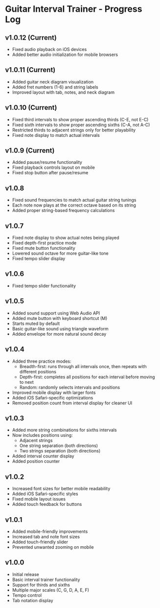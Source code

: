 # Guitar Interval Trainer - Progress Log

## v1.0.12 (Current)
- Fixed audio playback on iOS devices
- Added better audio initialization for mobile browsers

## v1.0.11 (Current)
- Added guitar neck diagram visualization
- Added fret numbers (1-6) and string labels
- Improved layout with tab, notes, and neck diagram

## v1.0.10 (Current)
- Fixed third intervals to show proper ascending thirds (C-E, not E-C)
- Fixed sixth intervals to show proper ascending sixths (C-A, not A-C)
- Restricted thirds to adjacent strings only for better playability
- Fixed note display to match actual intervals

## v1.0.9 (Current)
- Added pause/resume functionality
- Fixed playback controls layout on mobile
- Fixed stop button after pause/resume

## v1.0.8
- Fixed sound frequencies to match actual guitar string tunings
- Each note now plays at the correct octave based on its string
- Added proper string-based frequency calculations

## v1.0.7
- Fixed note display to show actual notes being played
- Fixed depth-first practice mode
- Fixed mute button functionality
- Lowered sound octave for more guitar-like tone
- Fixed tempo slider display

## v1.0.6
- Fixed tempo slider functionality

## v1.0.5
- Added sound support using Web Audio API
- Added mute button with keyboard shortcut (M)
- Starts muted by default
- Basic guitar-like sound using triangle waveform
- Added envelope for more natural sound decay

## v1.0.4
- Added three practice modes:
  - Breadth-first: runs through all intervals once, then repeats with different positions
  - Depth-first: completes all positions for each interval before moving to next
  - Random: randomly selects intervals and positions
- Improved mobile display with larger fonts
- Added iOS Safari-specific optimizations
- Removed position count from interval display for cleaner UI

## v1.0.3
- Added more string combinations for sixths intervals
- Now includes positions using:
  - Adjacent strings
  - One string separation (both directions)
  - Two strings separation (both directions)
- Added interval counter display
- Added position counter

## v1.0.2
- Increased font sizes for better mobile readability
- Added iOS Safari-specific styles
- Fixed mobile layout issues
- Added touch feedback for buttons

## v1.0.1
- Added mobile-friendly improvements
- Increased tab and note font sizes
- Added touch-friendly slider
- Prevented unwanted zooming on mobile

## v1.0.0
- Initial release
- Basic interval trainer functionality
- Support for thirds and sixths
- Multiple major scales (C, G, D, A, E, F)
- Tempo control
- Tab notation display 